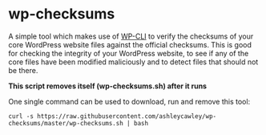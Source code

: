 # wp-checksums
A simple tool which makes use of [WP-CLI](https://wp-cli.org) to verify the checksums of your core WordPress website files against the official checksums. This is good for checking the integrity of your WordPress website, to see if any of the core files have been modified maliciously and to detect files that should not be there.

**This script removes itself (wp-checksums.sh) after it runs**

One single command can be used to download, run and remove this tool:

`curl -s https://raw.githubusercontent.com/ashleycawley/wp-checksums/master/wp-checksums.sh | bash`
